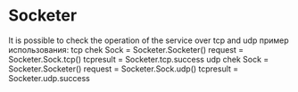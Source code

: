 # Socketer
It is possible to check the operation of the service over tcp and udp
пример использования:
tcp chek
Sock = Socketer.Socketer()
request = Socketer.Sock.tcp()
tcpresult = Socketer.tcp.success
udp chek
Sock = Socketer.Socketer()
request = Socketer.Sock.udp()
tcpresult = Socketer.udp.success
